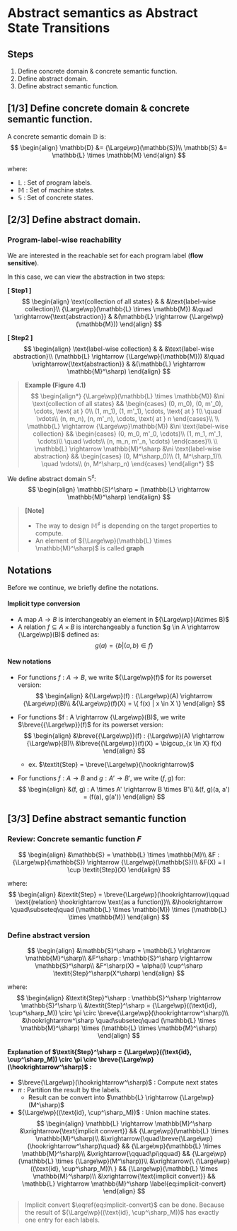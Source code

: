 # Abstract semantics as Abstract State Transitions

## Steps
1. Define concrete domain & concrete semantic function.
2. Define abstract domain.
3. Define abstract semantic function.

## [1/3] Define concrete domain & concrete semantic function.
A concrete semantic domain $\mathbb{D}$ is:
$$
\begin{align}
    \mathbb{D} &= {\Large\wp}(\mathbb{S})\\
    \mathbb{S} &= \mathbb{L} \times \mathbb{M}
\end{align}
$$

where:
- $\mathbb{L}$ : Set of program labels.
- $\mathbb{M}$ : Set of machine states.
- $\mathbb{S}$ : Set of concrete states.


## [2/3] Define abstract domain.
### Program-label-wise reachability
We are interested in the reachable set for each program label (**flow sensitive**).

In this case, we can view the abstraction in two steps:

**[ Step1 ]**
$$
\begin{align}
    \text{collection of all states} & & &\text{label-wise collection}\\
    {\Large\wp}(\mathbb{L} \times \mathbb{M}) &\quad \xrightarrow{\text{abstraction}} & &(\mathbb{L} \rightarrow {\Large\wp}(\mathbb{M}))
\end{align}
$$

**[ Step2 ]**
$$
\begin{align}
    \text{label-wise collection} & & &\text{label-wise abstraction}\\
    (\mathbb{L} \rightarrow {\Large\wp}(\mathbb{M})) &\quad \xrightarrow{\text{abstraction}} & &(\mathbb{L} \rightarrow \mathbb{M}^\sharp)
\end{align}
$$

> **Example (Figure 4.1)**
> $$
> \begin{align*}
>     {\Large\wp}(\mathbb{L} \times \mathbb{M})
>         &\ni \text{collection of all states}
>         && \begin{cases}
>             (0, m_0), (0, m'_0), \cdots, \text{ at } 0\\
>             (1, m_1), (1, m'_1), \cdots, \text{ at } 1\\
>             \quad \vdots\\
>             (n, m_n), (n, m'_n), \cdots, \text{ at } n
>         \end{cases}\\
>     \\
>     \mathbb{L} \rightarrow {\Large\wp}\mathbb{M})
>         &\ni \text{label-wise collection}
>         && \begin{cases}
>             (0, m_0, m'_0, \cdots)\\
>             (1, m_1, m'_1, \cdots)\\
>             \quad \vdots\\
>             (n, m_n, m'_n, \cdots)
>         \end{cases}\\
>     \\
>     \mathbb{L} \rightarrow \mathbb{M}^\sharp
>         &\ni \text{label-wise abstraction}
>         && \begin{cases}
>             (0, M^\sharp_0)\\
>             (1, M^\sharp_1)\\
>             \quad \vdots\\
>             (n, M^\sharp_n)
>         \end{cases}
> \end{align*}
> $$


We define abstract domain $\mathbb{S}^\sharp$:
$$
\begin{align}
    \mathbb{S}^\sharp = (\mathbb{L} \rightarrow \mathbb{M}^\sharp)
\end{align}
$$

> **[Note]**
> - The way to design $\mathbb{M}^\sharp$ is depending on the target properties to compute.
> - An element of ${\Large\wp}(\mathbb{L} \times \mathbb{M}^\sharp)$ is called **graph**

## Notations
Before we continue, we briefly define the notations.

#### Implicit type conversion
- A map $A \rightarrow B$ is interchangeably an element in ${\Large\wp}(A\times B)$
- A relation $f \subseteq A \times B$ is interchangeably a function $g \in A \rightarrow {\Large\wp}(B)$ defined as:
    $$ g(a) = \{ b | (a, b) \in f \} $$

#### New notations
- For functions $f : A \rightarrow B$, we write ${\Large\wp}(f)$ for its powerset version:
    $$
    \begin{align}
        &{\Large\wp}(f) : {\Large\wp}(A) \rightarrow {\Large\wp}(B)\\
        &{\Large\wp}(f)(X) = \{ f(x) | x \in X \}
    \end{align}
    $$

- For functions $f : A \rightarrow {\Large\wp}(B)$, we write $\breve{{\Large\wp}}(f)$ for its powerset version:
    $$
    \begin{align}
        &\breve{{\Large\wp}}(f) : {\Large\wp}(A) \rightarrow {\Large\wp}(B)\\
        &\breve{{\Large\wp}}(f)(X) = \bigcup_{x \in X} f(x)
    \end{align}
    $$
    - ex. $\textit{Step} = \breve{\Large\wp}(\hookrightarrow)$

- For functions $f : A \rightarrow B$ and $g : A' \rightarrow B'$, we write $(f, g)$ for:
    $$
    \begin{align}
        &(f, g) : A \times A' \rightarrow B \times B'\\
        &(f, g)(a, a') = (f(a), g(a'))
    \end{align}
    $$

## [3/3] Define abstract semantic function
### Review: Concrete semantic function $F$
$$
\begin{align}
    &\mathbb{S} = \mathbb{L} \times \mathbb{M}\\
    &F : {\Large\wp}(\mathbb{S}) \rightarrow {\Large\wp}(\mathbb{S})\\
    &F(X) = I \cup \textit{Step}(X)
\end{align}
$$

where:
$$
\begin{align}
    &\textit{Step} = \breve{\Large\wp}(\hookrightarrow)\qquad \text{(relation} \hookrightarrow \text{as a function)}\\
    &\hookrightarrow \quad\subseteq\quad (\mathbb{L} \times \mathbb{M}) \times (\mathbb{L} \times \mathbb{M})
\end{align}
$$

### Define abstract version
$$
\begin{align}
    &\mathbb{S}^\sharp = \mathbb{L} \rightarrow \mathbb{M}^\sharp\\
    &F^\sharp : \mathbb{S}^\sharp \rightarrow \mathbb{S}^\sharp\\
    &F^\sharp(X) = \alpha(I) \cup^\sharp \textit{Step}^\sharp(X^\sharp)
\end{align}
$$

where:
$$
\begin{align}
    &\textit{Step}^\sharp : \mathbb{S}^\sharp \rightarrow \mathbb{S}^\sharp \\
    &\textit{Step}^\sharp = {\Large\wp}((\text{id}, \cup^\sharp_M)) \circ \pi \circ \breve{\Large\wp}(\hookrightarrow^\sharp)\\
    &\hookrightarrow^\sharp \quad\subseteq\quad (\mathbb{L} \times \mathbb{M}^\sharp) \times (\mathbb{L} \times \mathbb{M}^\sharp)
\end{align}
$$

#### Explanation of $\textit{Step}^\sharp = {\Large\wp}((\text{id}, \cup^\sharp_M)) \circ \pi \circ \breve{\Large\wp}(\hookrightarrow^\sharp)$ :
- $\breve{\Large\wp}(\hookrightarrow^\sharp)$ : Compute next states
- $\pi$ : Partition the result by the labels.
    - Result can be convert into $\mathbb{L} \rightarrow {\Large\wp}(M^\sharp)$
- ${\Large\wp}((\text{id}, \cup^\sharp_M))$ : Union machine states.
$$
\begin{align}
    \mathbb{L} \rightarrow \mathbb{M}^\sharp
        &\xrightarrow{\text{implicit convert}}                       && {\Large\wp}(\mathbb{L} \times \mathbb{M}^\sharp)\\
        &\xrightarrow{\quad\breve{\Large\wp}(\hookrightarrow^\sharp)\quad} && {\Large\wp}(\mathbb{L} \times \mathbb{M}^\sharp)\\
        &\xrightarrow{\qquad\pi\qquad}                                 && {\Large\wp}(\mathbb{L} \times {\Large\wp}(M^\sharp))\\
        &\xrightarrow{\ {\Large\wp}((\text{id}, \cup^\sharp_M))\ }   && {\Large\wp}(\mathbb{L} \times \mathbb{M}^\sharp)\\
        &\xrightarrow{\text{implicit convert}}                       && \mathbb{L} \rightarrow \mathbb{M}^\sharp \label{eq:implicit-convert}
\end{align}
$$

> Implicit convert $\eqref{eq:implicit-convert}$ can be done.
> Because the result of ${\Large\wp}((\text{id}, \cup^\sharp_M))$ has exactly one entry for each labels.
